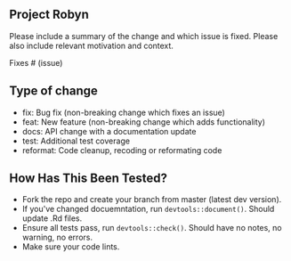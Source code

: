 ## Project Robyn

Please include a summary of the change and which issue is fixed. Please also include relevant motivation and context.

Fixes # (issue)

## Type of change
- fix: Bug fix (non-breaking change which fixes an issue)
- feat: New feature (non-breaking change which adds functionality)
- docs: API change with a documentation update
- test: Additional test coverage
- reformat: Code cleanup, recoding or reformating code

## How Has This Been Tested?
- Fork the repo and create your branch from master (latest dev version).
- If you've changed docuemntation, run `devtools::document()`. Should update .Rd files.
- Ensure all tests pass, run `devtools::check()`. Should have no notes, no warning, no errors.
- Make sure your code lints.
